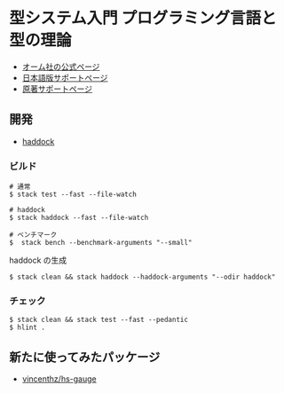 # 型システム入門 プログラミング言語と型の理論

- [オーム社の公式ページ](https://www.ohmsha.co.jp/book/9784274069116/)
- [日本語版サポートページ](http://tapl.proofcafe.org/)
- [原著サポートページ](http://www.cis.upenn.edu/~bcpierce/)

## 開発

- [haddock](https://waddlaw.github.io/TAPL/)

### ビルド

```shell
# 通常
$ stack test --fast --file-watch

# haddock
$ stack haddock --fast --file-watch

# ベンチマーク
$  stack bench --benchmark-arguments "--small"
```

haddock の生成

```shell
$ stack clean && stack haddock --haddock-arguments "--odir haddock"
```

### チェック

```shell
$ stack clean && stack test --fast --pedantic
$ hlint .
```

## 新たに使ってみたパッケージ

- [vincenthz/hs-gauge](https://github.com/vincenthz/hs-gauge)